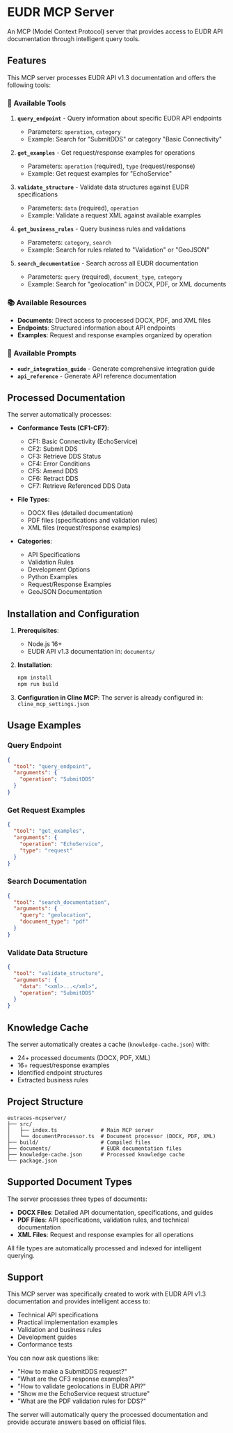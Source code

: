 # EUDR MCP Server

An MCP (Model Context Protocol) server that provides access to EUDR API documentation through intelligent query tools.

## Features

This MCP server processes EUDR API v1.3 documentation and offers the following tools:

### 🔧 Available Tools

1. **`query_endpoint`** - Query information about specific EUDR API endpoints
   - Parameters: `operation`, `category`
   - Example: Search for "SubmitDDS" or category "Basic Connectivity"

2. **`get_examples`** - Get request/response examples for operations
   - Parameters: `operation` (required), `type` (request/response)
   - Example: Get request examples for "EchoService"

3. **`validate_structure`** - Validate data structures against EUDR specifications
   - Parameters: `data` (required), `operation`
   - Example: Validate a request XML against available examples

4. **`get_business_rules`** - Query business rules and validations
   - Parameters: `category`, `search`
   - Example: Search for rules related to "Validation" or "GeoJSON"

5. **`search_documentation`** - Search across all EUDR documentation
   - Parameters: `query` (required), `document_type`, `category`
   - Example: Search for "geolocation" in DOCX, PDF, or XML documents

### 📚 Available Resources

- **Documents**: Direct access to processed DOCX, PDF, and XML files
- **Endpoints**: Structured information about API endpoints
- **Examples**: Request and response examples organized by operation

### 🎯 Available Prompts

- **`eudr_integration_guide`** - Generate comprehensive integration guide
- **`api_reference`** - Generate API reference documentation

## Processed Documentation

The server automatically processes:

- **Conformance Tests (CF1-CF7)**:
  - CF1: Basic Connectivity (EchoService)
  - CF2: Submit DDS
  - CF3: Retrieve DDS Status
  - CF4: Error Conditions
  - CF5: Amend DDS
  - CF6: Retract DDS
  - CF7: Retrieve Referenced DDS Data

- **File Types**:
  - DOCX files (detailed documentation)
  - PDF files (specifications and validation rules)
  - XML files (request/response examples)

- **Categories**:
  - API Specifications
  - Validation Rules
  - Development Options
  - Python Examples
  - Request/Response Examples
  - GeoJSON Documentation

## Installation and Configuration

1. **Prerequisites**:
   - Node.js 16+
   - EUDR API v1.3 documentation in: `documents/`

2. **Installation**:
   ```bash
   npm install
   npm run build
   ```

3. **Configuration in Cline MCP**:
   The server is already configured in: `cline_mcp_settings.json`

## Usage Examples

### Query Endpoint
```json
{
  "tool": "query_endpoint",
  "arguments": {
    "operation": "SubmitDDS"
  }
}
```

### Get Request Examples
```json
{
  "tool": "get_examples",
  "arguments": {
    "operation": "EchoService",
    "type": "request"
  }
}
```

### Search Documentation
```json
{
  "tool": "search_documentation",
  "arguments": {
    "query": "geolocation",
    "document_type": "pdf"
  }
}
```

### Validate Data Structure
```json
{
  "tool": "validate_structure",
  "arguments": {
    "data": "<xml>...</xml>",
    "operation": "SubmitDDS"
  }
}
```

## Knowledge Cache

The server automatically creates a cache (`knowledge-cache.json`) with:
- 24+ processed documents (DOCX, PDF, XML)
- 16+ request/response examples
- Identified endpoint structures
- Extracted business rules

## Project Structure

```
eutraces-mcpserver/
├── src/
│   ├── index.ts              # Main MCP server
│   └── documentProcessor.ts  # Document processor (DOCX, PDF, XML)
├── build/                    # Compiled files
├── documents/                # EUDR documentation files
├── knowledge-cache.json      # Processed knowledge cache
└── package.json
```

## Supported Document Types

The server processes three types of documents:

- **DOCX Files**: Detailed API documentation, specifications, and guides
- **PDF Files**: API specifications, validation rules, and technical documentation
- **XML Files**: Request and response examples for all operations

All file types are automatically processed and indexed for intelligent querying.

## Support

This MCP server was specifically created to work with EUDR API v1.3 documentation and provides intelligent access to:

- Technical API specifications
- Practical implementation examples
- Validation and business rules
- Development guides
- Conformance tests

You can now ask questions like:
- "How to make a SubmitDDS request?"
- "What are the CF3 response examples?"
- "How to validate geolocations in EUDR API?"
- "Show me the EchoService request structure"
- "What are the PDF validation rules for DDS?"

The server will automatically query the processed documentation and provide accurate answers based on official files.
